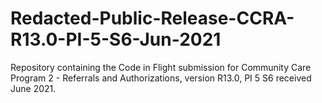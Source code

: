 # Redacted-Public-Release-CCRA-R13.0-PI-5-S6-Jun-2021
Repository containing the Code in Flight submission for Community Care Program 2 - Referrals and Authorizations, version R13.0, PI 5 S6 received June 2021.
